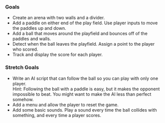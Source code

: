 ### Goals
- Create an arena with two walls and a divider.
- Add a paddle on either end of the play field. Use player inputs to move the paddles up and down.
- Add a ball that moves around the playfield and bounces off of the paddles and walls.
- Detect when the ball leaves the playfield. Assign a point to the player who scored.
- Track and display the score for each player.
### Stretch Goals
- Write an AI script that can follow the ball so you can play with only one player.  
    Hint: Following the ball with a paddle is easy, but it makes the opponent impossible to beat. You might want to make the AI less than perfect somehow.
- Add a menu and allow the player to reset the game.
- Add some basic sounds. Play a sound every time the ball collides with something, and every time a player scores.
